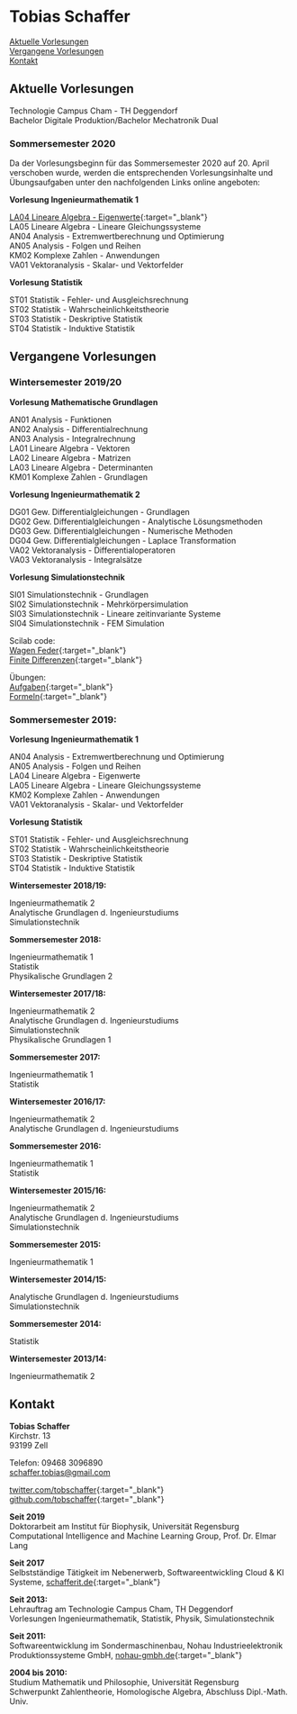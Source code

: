 # Tobias Schaffer

[Aktuelle Vorlesungen](#aktuelle-vorlesungen)  
[Vergangene Vorlesungen](#vergangene-vorlesungen)  
[Kontakt](#kontakt)


## Aktuelle Vorlesungen

Technologie Campus Cham - TH Deggendorf  
Bachelor Digitale Produktion/Bachelor Mechatronik Dual  

### Sommersemester 2020   

Da der Vorlesungsbeginn für das Sommersemester 2020 auf 20. April verschoben wurde, werden die entsprechenden Vorlesungsinhalte und Übungsaufgaben unter den nachfolgenden Links online angeboten:  

**Vorlesung Ingenieurmathematik 1**  

[LA04 Lineare Algebra - Eigenwerte](https://colab.research.google.com/drive/1vckLUGXR02eNn3lkK4V5AzlCZmouYOrs){:target="_blank"}  
LA05 Lineare Algebra - Lineare Gleichungssysteme  
AN04 Analysis - Extremwertberechnung und Optimierung  
AN05 Analysis - Folgen und Reihen  
KM02 Komplexe Zahlen - Anwendungen  
VA01 Vektoranalysis - Skalar- und Vektorfelder  

**Vorlesung Statistik**   

ST01 Statistik - Fehler- und Ausgleichsrechnung  
ST02 Statistik - Wahrscheinlichkeitstheorie  
ST03 Statistik - Deskriptive Statistik  
ST04 Statistik - Induktive Statistik  


## Vergangene Vorlesungen  

### Wintersemester 2019/20   

**Vorlesung Mathematische Grundlagen**  

AN01 Analysis - Funktionen  
AN02 Analysis - Differentialrechnung   
AN03 Analysis - Integralrechnung  
LA01 Lineare Algebra - Vektoren  
LA02 Lineare Algebra - Matrizen  
LA03 Lineare Algebra - Determinanten  
KM01 Komplexe Zahlen - Grundlagen  

**Vorlesung Ingenieurmathematik 2**  

DG01 Gew. Differentialgleichungen - Grundlagen  
DG02 Gew. Differentialgleichungen - Analytische Lösungsmethoden  
DG03 Gew. Differentialgleichungen - Numerische Methoden  
DG04 Gew. Differentialgleichungen - Laplace Transformation  
VA02 Vektoranalysis - Differentialoperatoren    
VA03 Vektoranalysis - Integralsätze  

**Vorlesung Simulationstechnik** 
 
SI01 Simulationstechnik - Grundlagen  
SI02 Simulationstechnik - Mehrkörpersimulation  
SI03 Simulationstechnik - Lineare zeitinvariante Systeme  
SI04 Simulationstechnik - FEM Simulation  
  
Scilab code:  
[Wagen Feder](https://drive.google.com/file/d/1YjtPSNb3XGOf3g_AuAecX5dW9C0udM85/view?usp=sharing){:target="_blank"}  
[Finite Differenzen](https://drive.google.com/file/d/1OtoJF006bC-WXruRBf4bCjnBGzUbbAO5/view?usp=sharing){:target="_blank"}  

Übungen:  
[Aufgaben](https://drive.google.com/file/d/0B2hEhFZzpChjVEVpbnRnNTJGUk0/view?usp=sharing){:target="_blank"}  
[Formeln](https://drive.google.com/file/d/0B2hEhFZzpChjNVpORC1XUzdJUEk/view?usp=sharing){:target="_blank"}  

### Sommersemester 2019:  

**Vorlesung Ingenieurmathematik 1**  

AN04 Analysis - Extremwertberechnung und Optimierung   
AN05 Analysis - Folgen und Reihen  
LA04 Lineare Algebra - Eigenwerte  
LA05 Lineare Algebra - Lineare Gleichungssysteme    
KM02 Komplexe Zahlen - Anwendungen   
VA01 Vektoranalysis - Skalar- und Vektorfelder    

**Vorlesung Statistik**   

ST01 Statistik - Fehler- und Ausgleichsrechnung   
ST02 Statistik - Wahrscheinlichkeitstheorie  
ST03 Statistik - Deskriptive Statistik  
ST04 Statistik - Induktive Statistik   

**Wintersemester 2018/19:**   

Ingenieurmathematik 2  
Analytische Grundlagen d. Ingenieurstudiums  
Simulationstechnik  

**Sommersemester 2018:**  

Ingenieurmathematik 1  
Statistik  
Physikalische Grundlagen 2  

**Wintersemester 2017/18:**  

Ingenieurmathematik 2  
Analytische Grundlagen d. Ingenieurstudiums  
Simulationstechnik  
Physikalische Grundlagen 1  

**Sommersemester 2017:**  

Ingenieurmathematik 1  
Statistik  

**Wintersemester 2016/17:**  

Ingenieurmathematik 2  
Analytische Grundlagen d. Ingenieurstudiums  

**Sommersemester 2016:**  

Ingenieurmathematik 1  
Statistik  

**Wintersemester 2015/16:**  

Ingenieurmathematik 2  
Analytische Grundlagen d. Ingenieurstudiums  
Simulationstechnik  
  
**Sommersemester 2015:**  

Ingenieurmathematik 1  

**Wintersemester 2014/15:**  

Analytische Grundlagen d. Ingenieurstudiums  
Simulationstechnik  

**Sommersemester 2014:**  

Statistik  

**Wintersemester 2013/14:**  

Ingenieurmathematik 2  

## Kontakt

**Tobias Schaffer**  
Kirchstr. 13  
93199 Zell  

Telefon: 09468 3096890  
[schaffer.tobias@gmail.com](mailto:schaffer.tobias@gmail.com)  

[twitter.com/tobschaffer](http://twitter.com/tobschaffer){:target="_blank"}     
[github.com/tobschaffer](http://github.com/tobschaffer){:target="_blank"}     

**Seit 2019**  
Doktorarbeit am Institut für Biophysik, Universität Regensburg  
Computational Intelligence and Machine Learning Group, Prof. Dr. Elmar Lang  

**Seit 2017**   
Selbstständige Tätigkeit im Nebenerwerb, Softwareentwickling Cloud & KI Systeme, [schafferit.de](http://www.schafferit.de){:target="_blank"}

**Seit 2013:**  
Lehrauftrag am Technologie Campus Cham, TH Deggendorf  
Vorlesungen Ingenieurmathematik, Statistik, Physik, Simulationstechnik  

**Seit 2011:**  
Softwareentwicklung im Sondermaschinenbau, Nohau Industrieelektronik Produktionssysteme GmbH, [nohau-gmbh.de](http://www.nohau-gmbh.de){:target="_blank"}     

**2004 bis 2010:**  
Studium Mathematik und Philosophie, Universität Regensburg  
Schwerpunkt Zahlentheorie, Homologische Algebra, Abschluss Dipl.-Math. Univ.  
